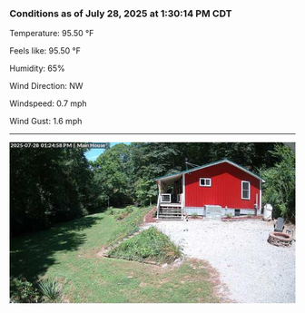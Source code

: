### Conditions as of July 28, 2025 at 1:30:14 PM CDT 

Temperature: 95.50 &deg;F

Feels like: 95.50 &deg;F

Humidity: 65%

Wind Direction: NW

Windspeed: 0.7 mph

Wind Gust: 1.6 mph

---

<img src="./images/latest.jpeg"/>

